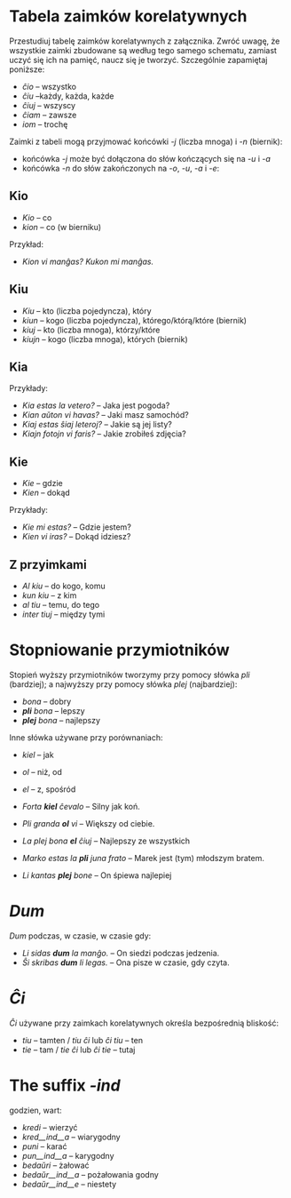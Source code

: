 # Tabela zaimków korelatywnych

Przestudiuj tabelę zaimków korelatywnych z załącznika. Zwróć uwagę, że wszystkie zaimki zbudowane są według tego samego schematu, zamiast uczyć się ich na pamięć, naucz się je tworzyć. Szczególnie zapamiętaj poniższe:

- *ĉio*  – wszystko
- *ĉiu*  –każdy, każda, każde
- *ĉiuj*  – wszyscy
- *ĉiam* – zawsze
- *iom* – trochę

Zaimki z tabeli mogą przyjmować końcówki *-j* (liczba mnoga) i *-n* (biernik):

- końcówka *-j* może być dołączona do słów kończących się na *-u* i *-a*
- końcówka *-n* do słów zakończonych na *-o*, *-u*, *-a* i *-e*:

## Kio 

- *Kio* – co 
- *kion* – co (w bierniku)

Przykład: 

- *Kion vi manĝas? Kukon mi manĝas.*

## Kiu
- *Kiu* – kto (liczba pojedyncza), który
- *kiun* – kogo (liczba pojedyncza), którego/którą/które (biernik)
- *kiuj* – kto (liczba mnoga), którzy/które
- *kiujn* – kogo (liczba mnoga), których (biernik)

## Kia

Przykłady:

- *Kia estas la vetero?* – Jaka jest pogoda?
- *Kian aŭton vi havas?* – Jaki masz samochód?
- *Kiaj estas ŝiaj leteroj?* – Jakie są jej listy?
- *Kiajn fotojn vi faris?* – Jakie zrobiłeś zdjęcia?

## Kie

- *Kie* – gdzie
- *Kien* – dokąd

Przykłady:

- *Kie mi estas?* – Gdzie jestem?
- *Kien vi iras?* – Dokąd idziesz?

## Z przyimkami

- *Al kiu* – do kogo, komu
- *kun kiu* – z kim
- *al tiu* – temu, do tego
- *inter tiuj* – między tymi

# Stopniowanie przymiotników

Stopień wyższy przymiotników tworzymy przy pomocy słówka *pli* (bardziej); a najwyższy przy pomocy słówka *plej* (najbardziej):

- *bona* – dobry
- *__pli__ bona* – lepszy
- *__plej__ bona* – najlepszy

Inne słówka używane przy porównaniach:

- *kiel* – jak
- *ol* – niż, od
- *el* – z, spośród

- *Forta __kiel__ ĉevalo* – Silny jak koń.
- *Pli granda __ol__ vi* – Większy od ciebie.
- *La plej bona __el__ ĉiuj* – Najlepszy ze wszystkich
- *Marko estas la __pli__ juna frato* – Marek jest (tym) młodszym bratem.
- *Li kantas __plej__ bone* – On śpiewa najlepiej

# *Dum* 

*Dum* podczas, w czasie, w czasie gdy:

- *Li sidas __dum__ la manĝo.* – On siedzi podczas jedzenia.
- *Ŝi skribas __dum__ li legas.* – Ona pisze w czasie, gdy czyta.

# *Ĉi*

*Ĉi* używane przy zaimkach korelatywnych określa bezpośrednią bliskość:

- *tiu* – tamten / *tiu ĉi* lub *ĉi tiu* – ten
- *tie* – tam / *tie ĉi* lub *ĉi tie* – tutaj

# The suffix *-ind*

godzien, wart:

- *kredi* – wierzyć
- *kred__ind__a* – wiarygodny
- *puni* – karać
- *pun__ind__a* – karygodny
- *bedaŭri* – żałować
- *bedaŭr__ind__a* – pożałowania godny
- *bedaŭr__ind__e* – niestety

 
